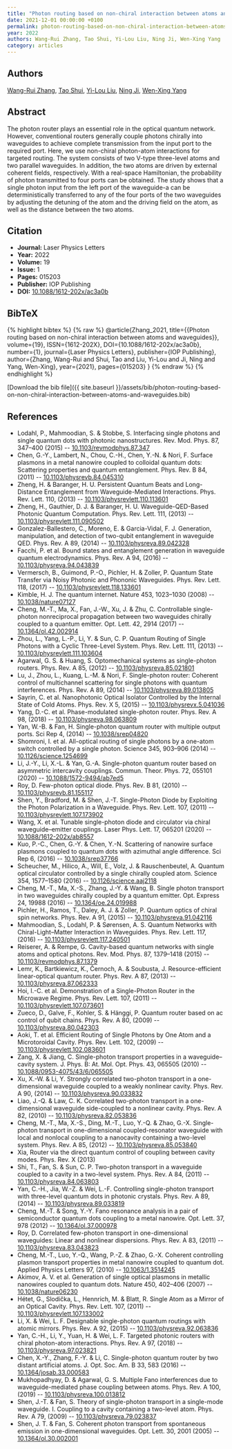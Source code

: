 ```yaml
---
title: "Photon routing based on non-chiral interaction between atoms and waveguides"
date: 2021-12-01 00:00:00 +0100
permalink: photon-routing-based-on-non-chiral-interaction-between-atoms-and-waveguides
year: 2022
authors: Wang-Rui Zhang, Tao Shui, Yi-Lou Liu, Ning Ji, Wen-Xing Yang
category: articles
---
```

 
## Authors
[Wang-Rui Zhang](authors/wang-rui-zhang), [Tao Shui](authors/tao-shui), [Yi-Lou Liu](authors/yi-lou-liu), [Ning Ji](authors/ning-ji), [Wen-Xing Yang](authors/wen-xing-yang)
 
## Abstract
 The photon router plays an essential role in the optical quantum network. However, conventional routers generally couple photons chirally into waveguides to achieve complete transmission from the input port to the required port. Here, we use non-chiral photon-atom interactions for targeted routing. The system consists of two V-type three-level atoms and two parallel waveguides. In addition, the two atoms are driven by external coherent fields, respectively. With a real-space Hamiltonian, the probability of photon transmitted to four ports can be obtained. The study shows that a single photon input from the left port of the waveguide-a can be deterministically transferred to any of the four ports of the two waveguides by adjusting the detuning of the atom and the driving field on the atom, as well as the distance between the two atoms.
 
## Citation
- **Journal:** Laser Physics Letters
- **Year:** 2022
- **Volume:** 19
- **Issue:** 1
- **Pages:** 015203
- **Publisher:** IOP Publishing
- **DOI:** [10.1088/1612-202x/ac3a0b](https://doi.org/10.1088/1612-202x/ac3a0b)
 
## BibTeX
{% highlight bibtex %}
{% raw %}
@article{Zhang_2021,
  title={{Photon routing based on non-chiral interaction between atoms and waveguides}},
  volume={19},
  ISSN={1612-202X},
  DOI={10.1088/1612-202x/ac3a0b},
  number={1},
  journal={Laser Physics Letters},
  publisher={IOP Publishing},
  author={Zhang, Wang-Rui and Shui, Tao and Liu, Yi-Lou and Ji, Ning and Yang, Wen-Xing},
  year={2021},
  pages={015203}
}
{% endraw %}
{% endhighlight %}
 
[Download the bib file]({{ site.baseurl }}/assets/bib/photon-routing-based-on-non-chiral-interaction-between-atoms-and-waveguides.bib)
 
## References
- Lodahl, P., Mahmoodian, S. & Stobbe, S. Interfacing single photons and single quantum dots with photonic nanostructures. Rev. Mod. Phys. 87, 347–400 (2015) -- [10.1103/revmodphys.87.347](https://doi.org/10.1103/revmodphys.87.347)
- Chen, G.-Y., Lambert, N., Chou, C.-H., Chen, Y.-N. & Nori, F. Surface plasmons in a metal nanowire coupled to colloidal quantum dots: Scattering properties and quantum entanglement. Phys. Rev. B 84, (2011) -- [10.1103/physrevb.84.045310](https://doi.org/10.1103/physrevb.84.045310)
- Zheng, H. & Baranger, H. U. Persistent Quantum Beats and Long-Distance Entanglement from Waveguide-Mediated Interactions. Phys. Rev. Lett. 110, (2013) -- [10.1103/physrevlett.110.113601](https://doi.org/10.1103/physrevlett.110.113601)
- Zheng, H., Gauthier, D. J. & Baranger, H. U. Waveguide-QED-Based Photonic Quantum Computation. Phys. Rev. Lett. 111, (2013) -- [10.1103/physrevlett.111.090502](https://doi.org/10.1103/physrevlett.111.090502)
- Gonzalez-Ballestero, C., Moreno, E. & Garcia-Vidal, F. J. Generation, manipulation, and detection of two-qubit entanglement in waveguide QED. Phys. Rev. A 89, (2014) -- [10.1103/physreva.89.042328](https://doi.org/10.1103/physreva.89.042328)
- Facchi, P. et al. Bound states and entanglement generation in waveguide quantum electrodynamics. Phys. Rev. A 94, (2016) -- [10.1103/physreva.94.043839](https://doi.org/10.1103/physreva.94.043839)
- Vermersch, B., Guimond, P.-O., Pichler, H. & Zoller, P. Quantum State Transfer via Noisy Photonic and Phononic Waveguides. Phys. Rev. Lett. 118, (2017) -- [10.1103/physrevlett.118.133601](https://doi.org/10.1103/physrevlett.118.133601)
- Kimble, H. J. The quantum internet. Nature 453, 1023–1030 (2008) -- [10.1038/nature07127](https://doi.org/10.1038/nature07127)
- Cheng, M.-T., Ma, X., Fan, J.-W., Xu, J. & Zhu, C. Controllable single-photon nonreciprocal propagation between two waveguides chirally coupled to a quantum emitter. Opt. Lett. 42, 2914 (2017) -- [10.1364/ol.42.002914](https://doi.org/10.1364/ol.42.002914)
- Zhou, L., Yang, L.-P., Li, Y. & Sun, C. P. Quantum Routing of Single Photons with a Cyclic Three-Level System. Phys. Rev. Lett. 111, (2013) -- [10.1103/physrevlett.111.103604](https://doi.org/10.1103/physrevlett.111.103604)
- Agarwal, G. S. & Huang, S. Optomechanical systems as single-photon routers. Phys. Rev. A 85, (2012) -- [10.1103/physreva.85.021801](https://doi.org/10.1103/physreva.85.021801)
- Lu, J., Zhou, L., Kuang, L.-M. & Nori, F. Single-photon router: Coherent control of multichannel scattering for single photons with quantum interferences. Phys. Rev. A 89, (2014) -- [10.1103/physreva.89.013805](https://doi.org/10.1103/physreva.89.013805)
- Sayrin, C. et al. Nanophotonic Optical Isolator Controlled by the Internal State of Cold Atoms. Phys. Rev. X 5, (2015) -- [10.1103/physrevx.5.041036](https://doi.org/10.1103/physrevx.5.041036)
- Yang, D.-C. et al. Phase-modulated single-photon router. Phys. Rev. A 98, (2018) -- [10.1103/physreva.98.063809](https://doi.org/10.1103/physreva.98.063809)
- Yan, W.-B. & Fan, H. Single-photon quantum router with multiple output ports. Sci Rep 4, (2014) -- [10.1038/srep04820](https://doi.org/10.1038/srep04820)
- Shomroni, I. et al. All-optical routing of single photons by a one-atom switch controlled by a single photon. Science 345, 903–906 (2014) -- [10.1126/science.1254699](https://doi.org/10.1126/science.1254699)
- Li, J.-Y., Li, X.-L. & Yan, G.-A. Single-photon quantum router based on asymmetric intercavity couplings. Commun. Theor. Phys. 72, 055101 (2020) -- [10.1088/1572-9494/ab7ed5](https://doi.org/10.1088/1572-9494/ab7ed5)
- Roy, D. Few-photon optical diode. Phys. Rev. B 81, (2010) -- [10.1103/physrevb.81.155117](https://doi.org/10.1103/physrevb.81.155117)
- Shen, Y., Bradford, M. & Shen, J.-T. Single-Photon Diode by Exploiting the Photon Polarization in a Waveguide. Phys. Rev. Lett. 107, (2011) -- [10.1103/physrevlett.107.173902](https://doi.org/10.1103/physrevlett.107.173902)
- Wang, X. et al. Tunable single-photon diode and circulator via chiral waveguide–emitter couplings. Laser Phys. Lett. 17, 065201 (2020) -- [10.1088/1612-202x/ab8557](https://doi.org/10.1088/1612-202x/ab8557)
- Kuo, P.-C., Chen, G.-Y. & Chen, Y.-N. Scattering of nanowire surface plasmons coupled to quantum dots with azimuthal angle difference. Sci Rep 6, (2016) -- [10.1038/srep37766](https://doi.org/10.1038/srep37766)
- Scheucher, M., Hilico, A., Will, E., Volz, J. & Rauschenbeutel, A. Quantum optical circulator controlled by a single chirally coupled atom. Science 354, 1577–1580 (2016) -- [10.1126/science.aaj2118](https://doi.org/10.1126/science.aaj2118)
- Cheng, M.-T., Ma, X.-S., Zhang, J.-Y. & Wang, B. Single photon transport in two waveguides chirally coupled by a quantum emitter. Opt. Express 24, 19988 (2016) -- [10.1364/oe.24.019988](https://doi.org/10.1364/oe.24.019988)
- Pichler, H., Ramos, T., Daley, A. J. & Zoller, P. Quantum optics of chiral spin networks. Phys. Rev. A 91, (2015) -- [10.1103/physreva.91.042116](https://doi.org/10.1103/physreva.91.042116)
- Mahmoodian, S., Lodahl, P. & Sørensen, A. S. Quantum Networks with Chiral-Light–Matter Interaction in Waveguides. Phys. Rev. Lett. 117, (2016) -- [10.1103/physrevlett.117.240501](https://doi.org/10.1103/physrevlett.117.240501)
- Reiserer, A. & Rempe, G. Cavity-based quantum networks with single atoms and optical photons. Rev. Mod. Phys. 87, 1379–1418 (2015) -- [10.1103/revmodphys.87.1379](https://doi.org/10.1103/revmodphys.87.1379)
- Lemr, K., Bartkiewicz, K., Černoch, A. & Soubusta, J. Resource-efficient linear-optical quantum router. Phys. Rev. A 87, (2013) -- [10.1103/physreva.87.062333](https://doi.org/10.1103/physreva.87.062333)
- Hoi, I.-C. et al. Demonstration of a Single-Photon Router in the Microwave Regime. Phys. Rev. Lett. 107, (2011) -- [10.1103/physrevlett.107.073601](https://doi.org/10.1103/physrevlett.107.073601)
- Zueco, D., Galve, F., Kohler, S. & Hänggi, P. Quantum router based on ac control of qubit chains. Phys. Rev. A 80, (2009) -- [10.1103/physreva.80.042303](https://doi.org/10.1103/physreva.80.042303)
- Aoki, T. et al. Efficient Routing of Single Photons by One Atom and a Microtoroidal Cavity. Phys. Rev. Lett. 102, (2009) -- [10.1103/physrevlett.102.083601](https://doi.org/10.1103/physrevlett.102.083601)
- Zang, X. & Jiang, C. Single-photon transport properties in a waveguide–cavity system. J. Phys. B: At. Mol. Opt. Phys. 43, 065505 (2010) -- [10.1088/0953-4075/43/6/065505](https://doi.org/10.1088/0953-4075/43/6/065505)
- Xu, X.-W. & Li, Y. Strongly correlated two-photon transport in a one-dimensional waveguide coupled to a weakly nonlinear cavity. Phys. Rev. A 90, (2014) -- [10.1103/physreva.90.033832](https://doi.org/10.1103/physreva.90.033832)
- Liao, J.-Q. & Law, C. K. Correlated two-photon transport in a one-dimensional waveguide side-coupled to a nonlinear cavity. Phys. Rev. A 82, (2010) -- [10.1103/physreva.82.053836](https://doi.org/10.1103/physreva.82.053836)
- Cheng, M.-T., Ma, X.-S., Ding, M.-T., Luo, Y.-Q. & Zhao, G.-X. Single-photon transport in one-dimensional coupled-resonator waveguide with local and nonlocal coupling to a nanocavity containing a two-level system. Phys. Rev. A 85, (2012) -- [10.1103/physreva.85.053840](https://doi.org/10.1103/physreva.85.053840)
- Xia, Router via the direct quantum control of coupling between cavity modes. Phys. Rev. X (2013)
- Shi, T., Fan, S. & Sun, C. P. Two-photon transport in a waveguide coupled to a cavity in a two-level system. Phys. Rev. A 84, (2011) -- [10.1103/physreva.84.063803](https://doi.org/10.1103/physreva.84.063803)
- Yan, C.-H., Jia, W.-Z. & Wei, L.-F. Controlling single-photon transport with three-level quantum dots in photonic crystals. Phys. Rev. A 89, (2014) -- [10.1103/physreva.89.033819](https://doi.org/10.1103/physreva.89.033819)
- Cheng, M.-T. & Song, Y.-Y. Fano resonance analysis in a pair of semiconductor quantum dots coupling to a metal nanowire. Opt. Lett. 37, 978 (2012) -- [10.1364/ol.37.000978](https://doi.org/10.1364/ol.37.000978)
- Roy, D. Correlated few-photon transport in one-dimensional waveguides: Linear and nonlinear dispersions. Phys. Rev. A 83, (2011) -- [10.1103/physreva.83.043823](https://doi.org/10.1103/physreva.83.043823)
- Cheng, M.-T., Luo, Y.-Q., Wang, P.-Z. & Zhao, G.-X. Coherent controlling plasmon transport properties in metal nanowire coupled to quantum dot. Applied Physics Letters 97, (2010) -- [10.1063/1.3514245](https://doi.org/10.1063/1.3514245)
- Akimov, A. V. et al. Generation of single optical plasmons in metallic nanowires coupled to quantum dots. Nature 450, 402–406 (2007) -- [10.1038/nature06230](https://doi.org/10.1038/nature06230)
- Hétet, G., Slodička, L., Hennrich, M. & Blatt, R. Single Atom as a Mirror of an Optical Cavity. Phys. Rev. Lett. 107, (2011) -- [10.1103/physrevlett.107.133002](https://doi.org/10.1103/physrevlett.107.133002)
- Li, X. & Wei, L. F. Designable single-photon quantum routings with atomic mirrors. Phys. Rev. A 92, (2015) -- [10.1103/physreva.92.063836](https://doi.org/10.1103/physreva.92.063836)
- Yan, C.-H., Li, Y., Yuan, H. & Wei, L. F. Targeted photonic routers with chiral photon-atom interactions. Phys. Rev. A 97, (2018) -- [10.1103/physreva.97.023821](https://doi.org/10.1103/physreva.97.023821)
- Chen, X.-Y., Zhang, F.-Y. & Li, C. Single-photon quantum router by two distant artificial atoms. J. Opt. Soc. Am. B 33, 583 (2016) -- [10.1364/josab.33.000583](https://doi.org/10.1364/josab.33.000583)
- Mukhopadhyay, D. & Agarwal, G. S. Multiple Fano interferences due to waveguide-mediated phase coupling between atoms. Phys. Rev. A 100, (2019) -- [10.1103/physreva.100.013812](https://doi.org/10.1103/physreva.100.013812)
- Shen, J.-T. & Fan, S. Theory of single-photon transport in a single-mode waveguide. I. Coupling to a cavity containing a two-level atom. Phys. Rev. A 79, (2009) -- [10.1103/physreva.79.023837](https://doi.org/10.1103/physreva.79.023837)
- Shen, J. T. & Fan, S. Coherent photon transport from spontaneous emission in one-dimensional waveguides. Opt. Lett. 30, 2001 (2005) -- [10.1364/ol.30.002001](https://doi.org/10.1364/ol.30.002001)

